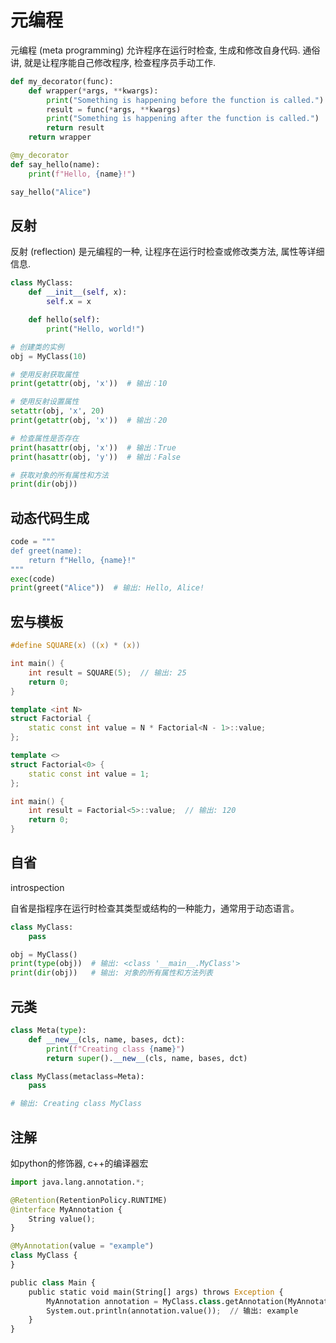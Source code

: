 # 元编程

元编程 (meta programming) 允许程序在运行时检查, 生成和修改自身代码. 通俗讲, 就是让程序能自己修改程序, 检查程序员手动工作.  

```python
def my_decorator(func):
    def wrapper(*args, **kwargs):
        print("Something is happening before the function is called.")
        result = func(*args, **kwargs)
        print("Something is happening after the function is called.")
        return result
    return wrapper

@my_decorator
def say_hello(name):
    print(f"Hello, {name}!")

say_hello("Alice")
```

## 反射

反射 (reflection) 是元编程的一种, 让程序在运行时检查或修改类方法, 属性等详细信息.

```python
class MyClass:
    def __init__(self, x):
        self.x = x

    def hello(self):
        print("Hello, world!")

# 创建类的实例
obj = MyClass(10)

# 使用反射获取属性
print(getattr(obj, 'x'))  # 输出：10

# 使用反射设置属性
setattr(obj, 'x', 20)
print(getattr(obj, 'x'))  # 输出：20

# 检查属性是否存在
print(hasattr(obj, 'x'))  # 输出：True
print(hasattr(obj, 'y'))  # 输出：False

# 获取对象的所有属性和方法
print(dir(obj))

```

## 动态代码生成 

```python
code = """
def greet(name):
    return f"Hello, {name}!"
"""
exec(code)
print(greet("Alice"))  # 输出: Hello, Alice!
```

## 宏与模板

```c
#define SQUARE(x) ((x) * (x))

int main() {
    int result = SQUARE(5);  // 输出: 25
    return 0;
}
```

```cpp
template <int N>
struct Factorial {
    static const int value = N * Factorial<N - 1>::value;
};

template <>
struct Factorial<0> {
    static const int value = 1;
};

int main() {
    int result = Factorial<5>::value;  // 输出: 120
    return 0;
}
```

## 自省

introspection

自省是指程序在运行时检查其类型或结构的一种能力，通常用于动态语言。

```python
class MyClass:
    pass

obj = MyClass()
print(type(obj))  # 输出: <class '__main__.MyClass'>
print(dir(obj))   # 输出: 对象的所有属性和方法列表

```

## 元类

```python
class Meta(type):
    def __new__(cls, name, bases, dct):
        print(f"Creating class {name}")
        return super().__new__(cls, name, bases, dct)

class MyClass(metaclass=Meta):
    pass

# 输出: Creating class MyClass

```

## 注解

如python的修饰器, c++的编译器宏

```python
import java.lang.annotation.*;

@Retention(RetentionPolicy.RUNTIME)
@interface MyAnnotation {
    String value();
}

@MyAnnotation(value = "example")
class MyClass {
}

public class Main {
    public static void main(String[] args) throws Exception {
        MyAnnotation annotation = MyClass.class.getAnnotation(MyAnnotation.class);
        System.out.println(annotation.value());  // 输出: example
    }
}

```

